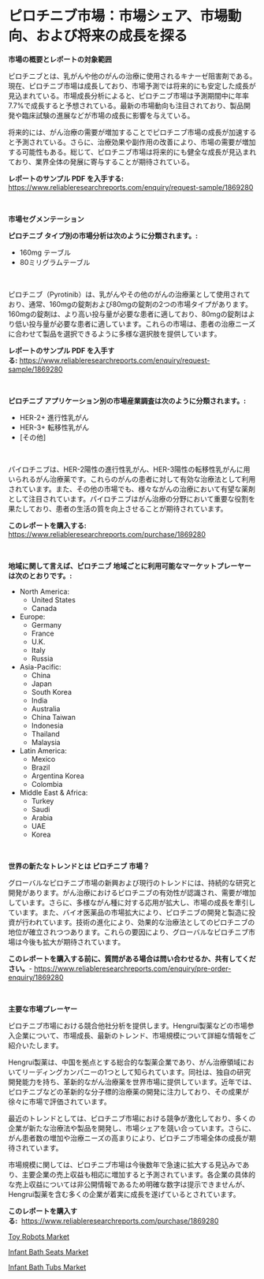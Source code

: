 <p><h1>ピロチニブ市場：市場シェア、市場動向、および将来の成長を探る</h1></p><p><strong>市場の概要とレポートの対象範囲</strong></p>
<p><p>ピロチニブとは、乳がんや他のがんの治療に使用されるキナーゼ阻害剤である。現在、ピロチニブ市場は成長しており、市場予測では将来的にも安定した成長が見込まれている。市場成長分析によると、ピロチニブ市場は予測期間中に年率7.7%で成長すると予想されている。最新の市場動向も注目されており、製品開発や臨床試験の進展などが市場の成長に影響を与えている。</p><p>将来的には、がん治療の需要が増加することでピロチニブ市場の成長が加速すると予測されている。さらに、治療効果や副作用の改善により、市場の需要が増加する可能性もある。総じて、ピロチニブ市場は将来的にも健全な成長が見込まれており、業界全体の発展に寄与することが期待されている。</p></p>
<p><strong>レポートのサンプル PDF を入手する:</strong> <a href="https://www.reliableresearchreports.com/enquiry/request-sample/1869280">https://www.reliableresearchreports.com/enquiry/request-sample/1869280</a></p>
<p>&nbsp;</p>
<p><strong>市場セグメンテーション</strong></p>
<p><strong>ピロチニブ タイプ別の市場分析は次のように分類されます。:</strong></p>
<p><ul><li>160mg テーブル</li><li>80ミリグラムテーブル</li></ul></p>
<p>&nbsp;</p>
<p><p>ピロチニブ（Pyrotinib）は、乳がんやその他のがんの治療薬として使用されており、通常、160mgの錠剤および80mgの錠剤の2つの市場タイプがあります。160mgの錠剤は、より高い投与量が必要な患者に適しており、80mgの錠剤はより低い投与量が必要な患者に適しています。これらの市場は、患者の治療ニーズに合わせて製品を選択できるように多様な選択肢を提供しています。</p></p>
<p><strong>レポートのサンプル PDF を入手する:</strong>&nbsp;<a href="https://www.reliableresearchreports.com/enquiry/request-sample/1869280">https://www.reliableresearchreports.com/enquiry/request-sample/1869280</a></p>
<p>&nbsp;</p>
<p><strong> ピロチニブ アプリケーション別の市場産業調査は次のように分類されます。:</strong></p>
<p><ul><li>HER-2+ 進行性乳がん</li><li>HER-3+ 転移性乳がん</li><li>[その他]</li></ul></p>
<p>&nbsp;</p>
<p><p>パイロチニブは、HER-2陽性の進行性乳がん、HER-3陽性の転移性乳がんに用いられるがん治療薬です。これらのがんの患者に対して有効な治療法として利用されています。また、その他の市場でも、様々ながんの治療において有望な薬剤として注目されています。パイロチニブはがん治療の分野において重要な役割を果たしており、患者の生活の質を向上させることが期待されています。</p></p>
<p><strong>このレポートを購入する:</strong>&nbsp; <a href="https://www.reliableresearchreports.com/purchase/1869280">https://www.reliableresearchreports.com/purchase/1869280</a></p>
<p>&nbsp;</p>
<p><strong>地域に関して言えば、ピロチニブ 地域ごとに利用可能なマーケットプレーヤーは次のとおりです。:</strong></p>
<p><ul>
    <li>
        North America:
        <ul>
            <li>United States</li>
            <li>Canada</li>
        </ul>
    </li>
    <li>
        Europe:
        <ul>
            <li>Germany</li>
            <li>France</li>
            <li>U.K.</li>
            <li>Italy</li>
            <li>Russia</li>
        </ul>
    </li>
    <li>
        Asia-Pacific:
        <ul>
            <li>China</li>
            <li>Japan</li>
            <li>South Korea</li>
            <li>India</li>
            <li>Australia</li>
            <li>China Taiwan</li>
            <li>Indonesia</li>
            <li>Thailand</li>
            <li>Malaysia</li>
        </ul>
    </li>
    <li>
        Latin America:
        <ul>
            <li>Mexico</li>
            <li>Brazil</li>
            <li>Argentina Korea</li>
            <li>Colombia</li>
        </ul>
    </li>
    <li>
        Middle East & Africa:
        <ul>
            <li>Turkey</li>
            <li>Saudi</li>
            <li>Arabia</li>
            <li>UAE</li>
            <li>Korea</li>
        </ul>
    </li>
    </ul></p>
<p>&nbsp;</p>
<p><strong>世界の新たなトレンドとは ピロチニブ 市場？</strong></p>
<p><p>グローバルなピロチニブ市場の新興および現行のトレンドには、持続的な研究と開発があります。がん治療におけるピロチニブの有効性が認識され、需要が増加しています。さらに、多様ながん種に対する応用が拡大し、市場の成長を牽引しています。また、バイオ医薬品の市場拡大により、ピロチニブの開発と製造に投資が行われています。技術の進化により、効果的な治療法としてのピロチニブの地位が確立されつつあります。これらの要因により、グローバルなピロチニブ市場は今後も拡大が期待されています。</p></p>
<p><strong>このレポートを購入する前に、質問がある場合は問い合わせるか、共有してください。</strong>- <a href="https://www.reliableresearchreports.com/enquiry/pre-order-enquiry/1869280">https://www.reliableresearchreports.com/enquiry/pre-order-enquiry/1869280</a></p>
<p>&nbsp;</p>
<p><strong>主要な市場プレーヤー</strong></p>
<p><p>ピロチニブ市場における競合他社分析を提供します。Hengrui製薬などの市場参入企業について、市場成長、最新のトレンド、市場規模について詳細な情報をご紹介いたします。</p><p>Hengrui製薬は、中国を拠点とする総合的な製薬企業であり、がん治療領域においてリーディングカンパニーの1つとして知られています。同社は、独自の研究開発能力を持ち、革新的ながん治療薬を世界市場に提供しています。近年では、ピロチニブなどの革新的な分子標的治療薬の開発に注力しており、その成果が徐々に市場で評価されています。</p><p>最近のトレンドとしては、ピロチニブ市場における競争が激化しており、多くの企業が新たな治療法や製品を開発し、市場シェアを競い合っています。さらに、がん患者数の増加や治療ニーズの高まりにより、ピロチニブ市場全体の成長が期待されています。</p><p>市場規模に関しては、ピロチニブ市場は今後数年で急速に拡大する見込みであり、主要企業の売上収益も相応に増加すると予測されています。各企業の具体的な売上収益については非公開情報であるため明確な数字は提示できませんが、Hengrui製薬を含む多くの企業が着実に成長を遂げているとされています。</p></p>
<p><strong>このレポートを購入する:</strong>&nbsp;&nbsp;<a href="https://www.reliableresearchreports.com/purchase/1869280">https://www.reliableresearchreports.com/purchase/1869280</a></p>
<p><p><a href="https://github.com/Hazelklievgspy6vdcsmu106w/Market-Research-Report-List-1/blob/main/toy-robots-market.md">Toy Robots Market</a></p><p><a href="https://github.com/joannagoyvaerts/Market-Research-Report-List-1/blob/main/infant-bath-seats-market.md">Infant Bath Seats Market</a></p><p><a href="https://github.com/lubmix/Market-Research-Report-List-1/blob/main/infant-bath-tubs-market.md">Infant Bath Tubs Market</a></p></p>